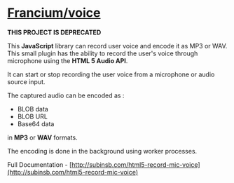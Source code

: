 # [Francium/voice](http://subinsb.com/html5-record-mic-voice)

**THIS PROJECT IS DEPRECATED**

This **JavaScript** library can record user voice and encode it as MP3 or WAV. This small plugin has the ability to record the user's voice through microphone using the **HTML 5 Audio API**.

It can start or stop recording the user voice from a microphone or audio source input.

The captured audio can be encoded as :

* BLOB data
* BLOB URL
* Base64 data

in **MP3** or **WAV** formats.

The encoding is done in the background using worker processes.

Full Documentation - [http://subinsb.com/html5-record-mic-voice](http://subinsb.com/html5-record-mic-voice)

